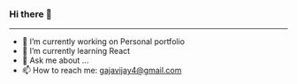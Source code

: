 ### Hi there 👋
**************
- 🔭 I’m currently working on Personal portfolio
- 🌱 I’m currently learning React
- 💬 Ask me about ...
- 📫 How to reach me: gajavijay4@gmail.com

